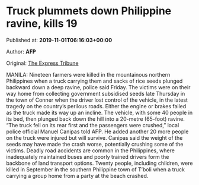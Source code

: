 
# Truck plummets down Philippine ravine, kills 19

Published at: **2019-11-01T06:16:03+00:00**

Author: **AFP**

Original: [The Express Tribune](https://tribune.com.pk/story/2091342/3-truck-plummets-philippine-ravine-kills-19/)

MANILA: Nineteen farmers were killed in the mountainous northern Philippines when a truck carrying them and sacks of rice seeds plunged backward down a deep ravine, police said Friday.
The victims were on their way home from collecting government subsidised seeds late Thursday in the town of Conner when the driver lost control of the vehicle, in the latest tragedy on the country’s perilous roads.
Either the engine or brakes failed as the truck made its way up an incline. The vehicle, with some 40 people in its bed, then plunged back down the hill into a 20-metre (65-foot) ravine.
“The truck fell on its rear first and the passengers were crushed,” local police official Manuel Canipas told AFP.
He added another 20 more people on the truck were injured but will survive.
Canipas said the weight of the seeds may have made the crash worse, potentially crushing some of the victims.
Deadly road accidents are common in the Philippines, where inadequately maintained buses and poorly trained drivers form the backbone of land transport options.
Twenty people, including children, were killed in September in the southern Philippine town of T’boli when a truck carrying a group home from a party at the beach crashed.
